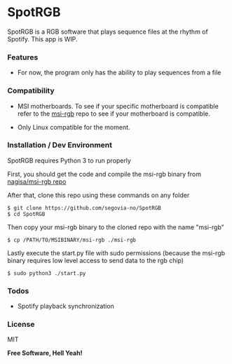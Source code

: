 # SpotRGB

SpotRGB is a RGB software that plays sequence files at the rhythm of Spotify. This app is WIP.

### Features

 - For now, the program only has the ability to play sequences from a file

### Compatibility

- MSI motherboards. To see if your specific motherboard is compatible refer to the [msi-rgb](https://github.com/nagisa/msi-rgb) repo to see if your motherboard is compatible.

- Only Linux compatible for the moment.

### Installation / Dev Environment

SpotRGB requires Python 3 to run properly

First, you should get the code and compile the msi-rgb binary from [nagisa/msi-rgb repo](https://github.com/nagisa/msi-rgb)

After that, clone this repo using these commands on any folder

```
$ git clone https://github.com/segovia-no/SpotRGB
$ cd SpotRGB
```

Then copy your msi-rgb binary to the cloned repo with the name "msi-rgb"

```
$ cp /PATH/TO/MSIBINARY/msi-rgb ./msi-rgb
```

Lastly execute the start.py file with sudo permissions (because the msi-rgb binary requires low level access to send data to the rgb chip)

```
$ sudo python3 ./start.py
```

### Todos

 - Spotify playback synchronization

### License
MIT

**Free Software, Hell Yeah!**